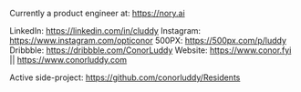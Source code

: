Currently a product engineer at: https://nory.ai

LinkedIn: https://linkedin.com/in/cluddy
Instagram: https://www.instagram.com/opticonor
500PX: https://500px.com/p/luddy
Dribbble: https://dribbble.com/ConorLuddy
Website: https://www.conor.fyi || https://www.conorluddy.com

Active side-project: https://github.com/conorluddy/Residents


<!--
**conorluddy/conorluddy** is a ✨ _special_ ✨ repository because its `README.md` (this file) appears on your GitHub profile.

Here are some ideas to get you started:

- 🔭 I’m currently working on ...
- 🌱 I’m currently learning ...
- 👯 I’m looking to collaborate on ...
- 🤔 I’m looking for help with ...
- 💬 Ask me about ...
- 📫 How to reach me: ...
- 😄 Pronouns: ...
- ⚡ Fun fact: ...
-->
